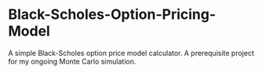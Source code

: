 # Black-Scholes-Option-Pricing-Model
A simple Black-Scholes option price model calculator. A prerequisite project for my ongoing Monte Carlo simulation.
